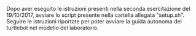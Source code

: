 Dopo aver eseguito le istruzioni presenti nella seconda esercitazione del 19/10/2017, avviare lo script presente nella cartella allegata "setup.sh".
Seguire le istruzioni riportate per poter avviare la guida autonoma del turtlebot nel modello del laboratorio.


